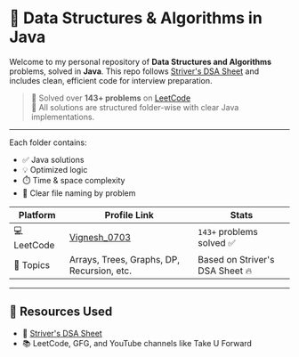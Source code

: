 # 📘 Data Structures & Algorithms in Java

Welcome to my personal repository of **Data Structures and Algorithms** problems, solved in **Java**. This repo follows [Striver's DSA Sheet](https://takeuforward.org/interviews/strivers-sde-sheet-top-coding-interview-problems/) and includes clean, efficient code for interview preparation.

> 🧠 Solved over **143+ problems** on [LeetCode](https://leetcode.com/Vignesh_0703/)  
> 🔧 All solutions are structured folder-wise with clear Java implementations.

---


Each folder contains:
- ✅ Java solutions
- 💡 Optimized logic
- ⏱️ Time & space complexity
- 📄 Clear file naming by problem


| Platform     | Profile Link                              | Stats                          |
|--------------|--------------------------------------------|--------------------------------|
| 💻 LeetCode  | [Vignesh_0703](https://leetcode.com/Vignesh_0703/) | `143+` problems solved ✅        |
| 📘 Topics    | Arrays, Trees, Graphs, DP, Recursion, etc. | Based on Striver's DSA Sheet 🔥 |


---

## 📎 Resources Used

- 🔗 [Striver's DSA Sheet](https://takeuforward.org/interviews/strivers-sde-sheet-top-coding-interview-problems/)
- 📚 LeetCode, GFG, and YouTube channels like Take U Forward


